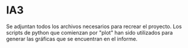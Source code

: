 # IA3

Se adjuntan todos los archivos necesarios para recrear el proyecto. Los scripts de python que comienzan por "plot" han sido utilizados para generar las gráficas que se encuentran en el informe.
